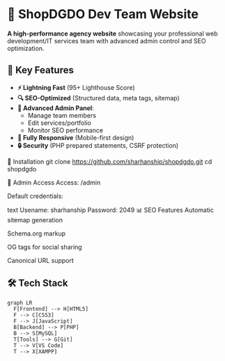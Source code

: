 # 🚀 ShopDGDO Dev Team Website

**A high-performance agency website** showcasing your professional web development/IT services team with advanced admin control and SEO optimization.


## 🌟 Key Features
- **⚡ Lightning Fast** (95+ Lighthouse Score)
- **🔍 SEO-Optimized** (Structured data, meta tags, sitemap)
- **👑 Advanced Admin Panel**:
  - Manage team members
  - Edit services/portfolio
  - Monitor SEO performance
- **📱 Fully Responsive** (Mobile-first design)
- **🔒 Security** (PHP prepared statements, CSRF protection)

🚀 Installation
git clone https://github.com/sharhanship/shopdgdo.git
cd shopdgdo

🔧 Admin Access
Access: /admin

Default credentials:

text
Usename: sharhanship
Password: 2049
📊 SEO Features
Automatic sitemap generation

Schema.org markup

OG tags for social sharing

Canonical URL support

## 🛠️ Tech Stack
```mermaid
graph LR
  F[Frontend] --> H[HTML5]
  F --> C[CSS3]
  F --> J[JavaScript]
  B[Backend] --> P[PHP]
  B --> S[MySQL]
  T[Tools] --> G[Git]
  T --> V[VS Code]
  T --> X[XAMPP]
